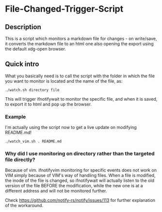 # File-Changed-Trigger-Script

## Description

This is a script which monitors a markdown file for changes - on write/save, it converts the markdown file to an html one also opening the export using the default xdg-open browser.

## Quick intro

What you basically need is to call the script with the folder in which the file you want to monitor is located and the name of the file, as:

```console
./watch.sh directory file
```

This will trigger ifnotifywait to monitor the specific file, and when it is saved, to export it to html and pop up the browser.

### Example
 
I'm actually using the script now to get a live update on modifying README.md! 

```console
./watch_vim.sh . README.md
```

### Why did I use monitoring on directory rather than the targeted file directly?

Because of vim. ifnotifyvim monitoring for specific events does not work on VIM simply because of VIM's way of handling files. When a file is modified, the inode of the file is changed, so ifnotifywait will actually listen to the old version of the file BEFORE the modification, while the new one is at a different address and will not be monitored further.

Check https://github.com/notify-rs/notify/issues/113 for further explanation of the workaround.
